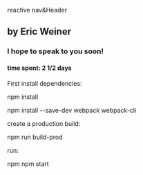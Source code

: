 reactive nav&Header
## by Eric Weiner

### I hope to speak to you soon!

#### time spent: 2 1/2 days

First install dependencies:

npm install

npm install --save-dev webpack webpack-cli 

create a production build:

npm run build-prod


run:


npm npm start




